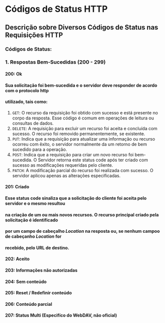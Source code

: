 # Códigos de Status HTTP
## Descrição sobre Diversos Códigos de Status nas Requisições HTTP

### Códigos de Status:

### 1. Respostas Bem-Sucedidas (200 - 299)
#### 200: Ok
#### Sua solicitação foi bem-sucedida e o servidor deve responder de acordo com o protocolo http
#### utilizado, tais como:

1. `GET`: O recurso da requisição foi obtido com sucesso e está presente no corpo da resposta. Esse código é comum em operações de leitura ou consultas de dados.
2. `DELETE`: A requisição para excluir um recurso foi aceita e concluída com sucesso. O recurso foi removido permanentemente, se existente.
3. `PUT`: Indica que a requisição para atualizar uma informação ou recurso ocorreu com êxito, o servidor normalmente da um retorno de bem sucedido para a operação.
4. `POST`: Indica que a requisição para criar um novo recurso foi bem-sucedida. O Servidor retorna este status code após ter criado com sucesso as modificações requeridas pelo cliente.
5. `PATCH`: A modificação parcial do recurso foi realizada com sucesso. O servidor aplicou apenas as alterações especificadas.

#### 201: Criado
#### Esse status code sinaliza que a solicitação do cliente foi aceita pelo servidor e o mesmo resultou 
#### na criação de um ou mais novos recursos. O recurso principal criado pela solicitação é identificado 
#### por um campo de cabeçalho *Location* na resposta ou, se nenhum campoo de cabeçanho *Location* for
#### recebido, pelo URL de destino.


#### 202: Aceito
#### 203: Informações não autorizadas
#### 204: Sem conteúdo
#### 205: Reset / Redefinir conteúdo
#### 206: Conteúdo parcial
#### 207: Status Multi (Especifíco do WebDAV, não oficial)

